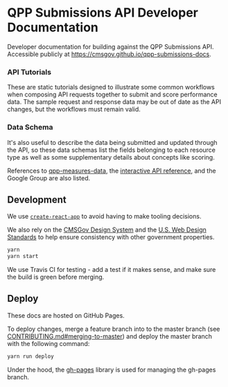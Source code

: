 # QPP Submissions API Developer Documentation

Developer documentation for building against the QPP Submissions API. Accessible publicly at https://cmsgov.github.io/qpp-submissions-docs.

### API Tutorials

These are static tutorials designed to illustrate some common workflows when composing API requests together to submit and score performance data. The sample request and response data may be out of date as the API changes, but the workflows must remain valid.

### Data Schema

It's also useful to describe the data being submitted and updated through the API, so these data schemas list the fields belonging to each resource type as well as some supplementary details about concepts like scoring.

References to [qpp-measures-data](https://github.com/CMSgov/qpp-measures-data), the [interactive API reference](https://qpp-submissions-sandbox.navapbc.com/), and the Google Group are also listed.

## Development

We use [`create-react-app`](https://github.com/facebookincubator/create-react-app) to avoid having to make tooling decisions.

We also rely on the [CMSGov Design System](https://github.com/CMSgov/design-system) and the [U.S. Web Design Standards](https://standards.usa.gov/) to help ensure consistency with other government properties.

```bash
yarn
yarn start
```

We use Travis CI for testing - add a test if it makes sense, and make sure the build is green before merging.

## Deploy

These docs are hosted on GitHub Pages.

To deploy changes, merge a feature branch into to the master branch (see [CONTRIBUTING.md#merging-to-master](CONTRIBUTING.md#merging-to-master)) and deploy the master branch with the following command:

```bash
yarn run deploy
```

Under the hood, the [gh-pages](https://github.com/tschaub/gh-pages) library is used for managing the gh-pages branch.
